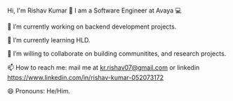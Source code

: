 Hi, I'm Rishav Kumar 👋
I am a Software Engineer at Avaya 💻

🔭 I’m currently working on backend development projects.

🌱 I’m currently learning HLD.

👯 I’m willing to collaborate on building communitites, and research projects.

📫 How to reach me: mail me at kr.rishav07@gmail.com or linkedin https://www.linkedin.com/in/rishav-kumar-052073172

😄 Pronouns: He/Him.



